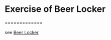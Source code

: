# Exercise of Beer Locker

=============

see [Beer Locker](https://github.com/scottksmith95/beerlocker)
